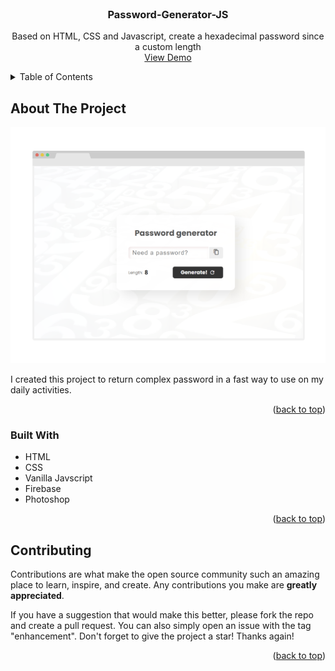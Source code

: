 <div id="top"></div>

<!-- PROJECT LOGO -->
<br />
<div align="center">

<h3 align="center">Password-Generator-JS</h3>

  <p align="center">
    Based on HTML, CSS and Javascript, create a hexadecimal password since a custom length
    <br />
    <a href="https://passwordgeneratorjs.web.app/">View Demo</a>
  </p>
</div>



<!-- TABLE OF CONTENTS -->
<details>
  <summary>Table of Contents</summary>
  <ol>
    <li>
      <a href="#about-the-project">About The Project</a>
      <ul>
        <li><a href="#built-with">Built With</a></li>
      </ul>
    </li>
    <li><a href="#contributing">Contributing</a></li>
  </ol>
</details>



<!-- ABOUT THE PROJECT -->
## About The Project

<img src='screenshot.png' />

I created this project to return complex password in a fast way to use on my daily activities.

<p align="right">(<a href="#top">back to top</a>)</p>



### Built With

* HTML
* CSS
* Vanilla Javscript
* Firebase
* Photoshop

<p align="right">(<a href="#top">back to top</a>)</p>



<!-- CONTRIBUTING -->
## Contributing

Contributions are what make the open source community such an amazing place to learn, inspire, and create. Any contributions you make are **greatly appreciated**.

If you have a suggestion that would make this better, please fork the repo and create a pull request. You can also simply open an issue with the tag "enhancement".
Don't forget to give the project a star! Thanks again!

<p align="right">(<a href="#top">back to top</a>)</p>
